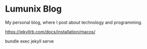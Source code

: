 # **Lumunix Blog**

My personal blog, where I post about technology and programming.



https://jekyllrb.com/docs/installation/macos/

bundle exec jekyll serve
